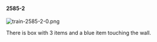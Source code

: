 #### 2585-2
![train-2585-2-0.png](https://github.com/lil-lab/nlvr/raw/master/nlvr/train/images/6/train-2585-2-0.png "train-2585-2-0.png")

There is box with 3 items and a blue item touching the wall.
